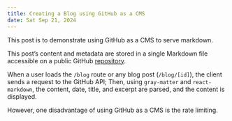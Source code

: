 ```yaml
---
title: Creating a Blog using GitHub as a CMS
date: Sat Sep 21, 2024
---
```

This post is to demonstrate using GitHub as a CMS to serve markdown.
<!-- end -->
  This post’s content and metadata are stored in a single Markdown file accessible on a public GitHub [repository](https://github.com/dvh-sh/blog). 

  When a user loads the `/blog` route or any blog post (`/blog/[id]`), the client sends a request to the GitHub API; Then, using `gray-matter` and `react-markdown`, the content, date, title, and excerpt are parsed, and the content is displayed.
  
  However, one disadvantage of using GitHub as a CMS is the rate limiting. 
